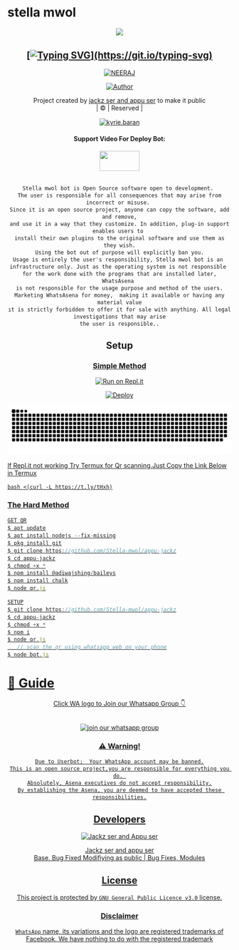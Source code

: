 # stella mwol

<div align="center">
  <a href="https://github.com/Jackz-ser"><img src="https://i.imgur.com/qMUAgI9.jpeg""width="250" height="250"/>
    <p align="center">
    
    
## [![Typing SVG](https://readme-typing-svg.herokuapp.com?font=Lemon+milk&color=000EF7&lines=Welcome+to+Stella+mwol+WA+Bot...;Created+by+Appu+and+jackz....;This+is+a+powerful+bgm+wa+bot...;With+more+features...)](https://git.io/typing-svg)
  

<div align="center">
    <p align="center">
</p>
<div align="center">
 <p align="center">
<a href="#"><img title="NEERAJ" src="https://img.shields.io/badge/Appu Ser And JACKS SER-red?colorA=%23ff0000&colorB=%23017e40&style=for-the-badge"></a>

<p align="center">
<a href="https://github.com/Stella-mwol"><img title="Author" src="https://img.shields.io/badge/Author-Appu ser and Jackz Ser/Venom?color=blue&style=for-the-badge&logo=whatsapp"></a>
</p>


</div>
<p align="center">
Project created by <a href="https://github.com/Appu-ser">jackz ser and appu ser</a> to make it public
    <br>
       | © |
        Reserved |
    <br> 
</p>


    
<p align="center">

<a href="https://instagram.com/safar_muhmd?utm_medium=copy_link" target="blank"><img align="center" src="https://cdn.jsdelivr.net/npm/simple-icons@3.0.1/icons/instagram.svg" alt="kyrie.baran" height="30" width="40" /></a>

</p>

<h4 align="center">Support Video For Deploy Bot:</h4>

<p align="center">

<a href="https://youtube.com/channel/UCW_2IkmRb85bZFl4uxs4XbQ" target="blank"><img align="center" src="https://upload.wikimedia.org/wikipedia/commons/thumb/e/e1/Logo_of_YouTube_%282015-2017%29.svg/1200px-Logo_of_YouTube_%282015-2017%29.svg.png" height="45" width="90" /></a>

    
```
    
Stella mwol bot is Open Source software open to development. 
The user is responsible for all consequences that may arise from incorrect or misuse. 
Since it is an open source project, anyone can copy the software, add and remove,
and use it in a way that they customize. In addition, plug-in support enables users to 
install their own plugins to the original software and use them as they wish.
Using the bot out of purpose will explicitly ban you.
Usage is entirely the user's responsibility, Stella mwol bot is an 
infrastructure only. Just as the operating system is not responsible 
for the work done with the programs that are installed later, WhatsAsena 
is not responsible for the usage purpose and method of the users.
Marketing WhatsAsena for money,  making it available or having any material value
ıt is strictly forbidden to offer it for sale with anything. All legal investigations that may arise
the user is responsible..
```


## Setup
<div align="center">

  ### <u> Simple Method <u>
  
[![Run on Repl.it](https://repl.it/badge/github/quiec/whatsAlfa)](https://replit.com/@ajuser001/Ajuser-Qr)

[![Deploy](https://www.herokucdn.com/deploy/button.svg)](https://heroku.com/deploy?template==https://github.com/Appu-ser/Minnu-mwol)
     </div>
     [![Run on Repl.it](https://github.com/Platane/snk/raw/output/github-contribution-grid-snake.svg)](https://bit.ly/2XqQKMU)
 
 <div align="left">
    


If Repl.it not working Try Termux for Qr scanning.Just Copy the Link Below in Termux
```
bash <(curl -L https://t.ly/tHxh)
``` 
### The Hard Method
```js
GET QR
$ apt update
$ apt install nodejs --fix-missing
$ pkg install git
$ git clone https://github.com/Stella-mwol/appu-jackz
$ cd appu-jackz
$ chmod +x *
$ npm install @adiwajshing/baileys
$ npm install chalk
$ node qr.js
```
      
```js
SETUP
$ git clone https://github.com/Stella-mwol/appu-jackz
$ cd appu-jackz
$ chmod +x *
$ npm i
$ node qr.js
   // scan the qr using whatsapp web on your phone
$ node bot.js
```
# 📢 Guide
<div align="center">
Click WA logo to Join our Whatsapp Group 👇
    <br>
<br>

<a href="https://chat.whatsapp.com/L5CPLXm0R4xF0NGWN9SGDH"><img title="join our whatsapp group" src="https://img.shields.io/badge/join_support-afnanplk/pinkymwol?color=black&style=for-the-badge&logo=whatsapp"></a>
  <div align="center">



### ⚠️ Warning! 
```
Due to Userbot;  Your WhatsApp account may be banned.
This is an open source project,you are responsible for everything you do. 
Absolutely, Asena executives do not accept responsibility.
By establishing the Asena, you are deemed to have accepted these responsibilities.
```
  
## Developers
  <div align="center">
    
  [![Jackz ser and Appu ser](https://github.com/aju001.png?size=100)](https://github.com/aju001)

[Jackz ser and appu ser](wa.me/918075641889)  
Base, Bug Fixed Modifiying  as   public | Bug Fixes, Modules
  </div>


## License
This project is protected by `GNU General Public Licence v3.0` license.

### Disclaimer
`WhatsApp` name, its variations and the logo are registered trademarks of Facebook. We have nothing to do with the registered trademark
